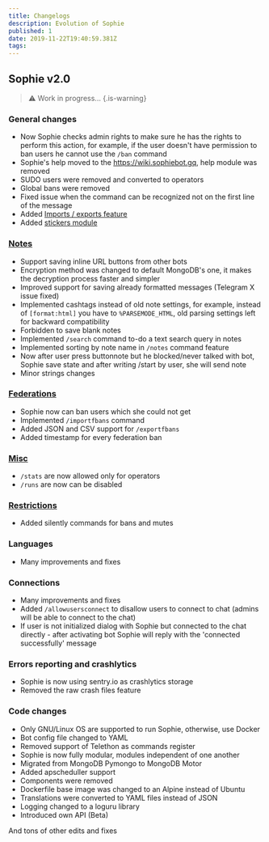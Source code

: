 ```yaml
---
title: Changelogs
description: Evolution of Sophie
published: 1
date: 2019-11-22T19:40:59.381Z
tags: 
---
```


## Sophie v2.0
> :warning: Work in progress...
{.is-warning}

### General changes
- Now Sophie checks admin rights to make sure he has the rights to perform this action, for example, if the user doesn't have permission to ban users he cannot use the `/ban` command
- Sophie's help moved to the https://wiki.sophiebot.gq, help module was removed
- SUDO users were removed and converted to operators
- Global bans were removed
- Fixed issue when the command can be recognized not on the first line of the message
- Added [Imports / exports feature](/imports_exports)
- Added [stickers module](/stickers)

### [Notes](/notes)
- Support saving inline URL buttons from other bots
- Encryption method was changed to default MongoDB's one, it makes the decryption process faster and simpler
- Improved support for saving already formatted messages (Telegram X issue fixed)
- Implemented cashtags instead of old note settings, for example, instead of `[format:html]` you have to `%PARSEMODE_HTML`, old parsing settings left for backward compatibility
- Forbidden to save blank notes
- Implemented `/search` command to-do a text search query in notes
- Implemented sorting by note name in `/notes` command feature
- Now after user press buttonnote but he blocked/never talked with bot, Sophie save state and after writing /start by user, she will send note
- Minor strings changes

### [Federations](/feds)
- Sophie now can ban users which she could not get
- Implemented `/importfbans` command
- Added JSON and CSV support for `/exportfbans`
- Added timestamp for every federation ban

### [Misc](/misc)
- `/stats` are now allowed only for operators
- `/runs` are now can be disabled

### [Restrictions](/restriction)
- Added silently commands for bans and mutes

### Languages
- Many improvements and fixes

### Connections
- Many improvements and fixes
- Added `/allowusersconnect` to disallow users to connect to chat (admins will be able to connect to the chat)
- If user is not initialized dialog with Sophie but connected to the chat directly - after activating bot Sophie will reply with the 'connected successfully' message

### Errors reporting and crashlytics
- Sophie is now using sentry.io as crashlytics storage
- Removed the raw crash files feature

### Code changes
- Only GNU/Linux OS are supported to run Sophie, otherwise, use Docker
- Bot config file changed to YAML
- Removed support of Telethon as commands register
- Sophie is now fully modular, modules independent of one another
- Migrated from MongoDB Pymongo to MongoDB Motor
- Added apscheduller support
- Components were removed
- Dockerfile base image was changed to an Alpine instead of Ubuntu
- Translations were converted to YAML files instead of JSON
- Logging changed to a loguru library
- Introduced own API (Beta)

And tons of other edits and fixes